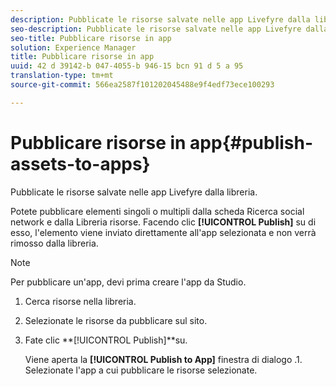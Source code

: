 ```yaml
---
description: Pubblicate le risorse salvate nelle app Livefyre dalla libreria.
seo-description: Pubblicate le risorse salvate nelle app Livefyre dalla libreria.
seo-title: Pubblicare risorse in app
solution: Experience Manager
title: Pubblicare risorse in app
uuid: 42 d 39142-b 047-4055-b 946-15 bcn 91 d 5 a 95
translation-type: tm+mt
source-git-commit: 566ea2587f101202045488e9f4edf73ece100293

---
```



# Pubblicare risorse in app{#publish-assets-to-apps}

Pubblicate le risorse salvate nelle app Livefyre dalla libreria.

Potete pubblicare elementi singoli o multipli dalla scheda Ricerca social network e dalla Libreria risorse. Facendo clic **[!UICONTROL Publish]** su di esso, l'elemento viene inviato direttamente all'app selezionata e non verrà rimosso dalla libreria.

>[!NOTE]
>
>Per pubblicare un'app, devi prima creare l'app da Studio.

1. Cerca risorse nella libreria.
1. Selezionate le risorse da pubblicare sul sito.
1. Fate clic **[!UICONTROL Publish]**su.

   Viene aperta la **[!UICONTROL Publish to App]** finestra di dialogo .1. Selezionate l'app a cui pubblicare le risorse selezionate.
